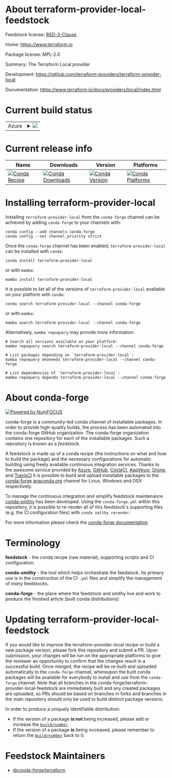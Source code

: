 About terraform-provider-local-feedstock
========================================

Feedstock license: [BSD-3-Clause](https://github.com/conda-forge/terraform-provider-local-feedstock/blob/main/LICENSE.txt)

Home: https://www.terraform.io

Package license: MPL-2.0

Summary: The Terraform Local provider

Development: https://github.com/terraform-providers/terraform-provider-local

Documentation: https://www.terraform.io/docs/providers/local/index.html

Current build status
====================


<table>
    
  <tr>
    <td>Azure</td>
    <td>
      <details>
        <summary>
          <a href="https://dev.azure.com/conda-forge/feedstock-builds/_build/latest?definitionId=2029&branchName=main">
            <img src="https://dev.azure.com/conda-forge/feedstock-builds/_apis/build/status/terraform-provider-local-feedstock?branchName=main">
          </a>
        </summary>
        <table>
          <thead><tr><th>Variant</th><th>Status</th></tr></thead>
          <tbody><tr>
              <td>linux_64</td>
              <td>
                <a href="https://dev.azure.com/conda-forge/feedstock-builds/_build/latest?definitionId=2029&branchName=main">
                  <img src="https://dev.azure.com/conda-forge/feedstock-builds/_apis/build/status/terraform-provider-local-feedstock?branchName=main&jobName=linux&configuration=linux%20linux_64_" alt="variant">
                </a>
              </td>
            </tr><tr>
              <td>osx_64</td>
              <td>
                <a href="https://dev.azure.com/conda-forge/feedstock-builds/_build/latest?definitionId=2029&branchName=main">
                  <img src="https://dev.azure.com/conda-forge/feedstock-builds/_apis/build/status/terraform-provider-local-feedstock?branchName=main&jobName=osx&configuration=osx%20osx_64_" alt="variant">
                </a>
              </td>
            </tr><tr>
              <td>win_64</td>
              <td>
                <a href="https://dev.azure.com/conda-forge/feedstock-builds/_build/latest?definitionId=2029&branchName=main">
                  <img src="https://dev.azure.com/conda-forge/feedstock-builds/_apis/build/status/terraform-provider-local-feedstock?branchName=main&jobName=win&configuration=win%20win_64_" alt="variant">
                </a>
              </td>
            </tr>
          </tbody>
        </table>
      </details>
    </td>
  </tr>
</table>

Current release info
====================

| Name | Downloads | Version | Platforms |
| --- | --- | --- | --- |
| [![Conda Recipe](https://img.shields.io/badge/recipe-terraform--provider--local-green.svg)](https://anaconda.org/conda-forge/terraform-provider-local) | [![Conda Downloads](https://img.shields.io/conda/dn/conda-forge/terraform-provider-local.svg)](https://anaconda.org/conda-forge/terraform-provider-local) | [![Conda Version](https://img.shields.io/conda/vn/conda-forge/terraform-provider-local.svg)](https://anaconda.org/conda-forge/terraform-provider-local) | [![Conda Platforms](https://img.shields.io/conda/pn/conda-forge/terraform-provider-local.svg)](https://anaconda.org/conda-forge/terraform-provider-local) |

Installing terraform-provider-local
===================================

Installing `terraform-provider-local` from the `conda-forge` channel can be achieved by adding `conda-forge` to your channels with:

```
conda config --add channels conda-forge
conda config --set channel_priority strict
```

Once the `conda-forge` channel has been enabled, `terraform-provider-local` can be installed with `conda`:

```
conda install terraform-provider-local
```

or with `mamba`:

```
mamba install terraform-provider-local
```

It is possible to list all of the versions of `terraform-provider-local` available on your platform with `conda`:

```
conda search terraform-provider-local --channel conda-forge
```

or with `mamba`:

```
mamba search terraform-provider-local --channel conda-forge
```

Alternatively, `mamba repoquery` may provide more information:

```
# Search all versions available on your platform:
mamba repoquery search terraform-provider-local --channel conda-forge

# List packages depending on `terraform-provider-local`:
mamba repoquery whoneeds terraform-provider-local --channel conda-forge

# List dependencies of `terraform-provider-local`:
mamba repoquery depends terraform-provider-local --channel conda-forge
```


About conda-forge
=================

[![Powered by
NumFOCUS](https://img.shields.io/badge/powered%20by-NumFOCUS-orange.svg?style=flat&colorA=E1523D&colorB=007D8A)](https://numfocus.org)

conda-forge is a community-led conda channel of installable packages.
In order to provide high-quality builds, the process has been automated into the
conda-forge GitHub organization. The conda-forge organization contains one repository
for each of the installable packages. Such a repository is known as a *feedstock*.

A feedstock is made up of a conda recipe (the instructions on what and how to build
the package) and the necessary configurations for automatic building using freely
available continuous integration services. Thanks to the awesome service provided by
[Azure](https://azure.microsoft.com/en-us/services/devops/), [GitHub](https://github.com/),
[CircleCI](https://circleci.com/), [AppVeyor](https://www.appveyor.com/),
[Drone](https://cloud.drone.io/welcome), and [TravisCI](https://travis-ci.com/)
it is possible to build and upload installable packages to the
[conda-forge](https://anaconda.org/conda-forge) [anaconda.org](https://anaconda.org/)
channel for Linux, Windows and OSX respectively.

To manage the continuous integration and simplify feedstock maintenance
[conda-smithy](https://github.com/conda-forge/conda-smithy) has been developed.
Using the ``conda-forge.yml`` within this repository, it is possible to re-render all of
this feedstock's supporting files (e.g. the CI configuration files) with ``conda smithy rerender``.

For more information please check the [conda-forge documentation](https://conda-forge.org/docs/).

Terminology
===========

**feedstock** - the conda recipe (raw material), supporting scripts and CI configuration.

**conda-smithy** - the tool which helps orchestrate the feedstock.
                   Its primary use is in the construction of the CI ``.yml`` files
                   and simplify the management of *many* feedstocks.

**conda-forge** - the place where the feedstock and smithy live and work to
                  produce the finished article (built conda distributions)


Updating terraform-provider-local-feedstock
===========================================

If you would like to improve the terraform-provider-local recipe or build a new
package version, please fork this repository and submit a PR. Upon submission,
your changes will be run on the appropriate platforms to give the reviewer an
opportunity to confirm that the changes result in a successful build. Once
merged, the recipe will be re-built and uploaded automatically to the
`conda-forge` channel, whereupon the built conda packages will be available for
everybody to install and use from the `conda-forge` channel.
Note that all branches in the conda-forge/terraform-provider-local-feedstock are
immediately built and any created packages are uploaded, so PRs should be based
on branches in forks and branches in the main repository should only be used to
build distinct package versions.

In order to produce a uniquely identifiable distribution:
 * If the version of a package **is not** being increased, please add or increase
   the [``build/number``](https://docs.conda.io/projects/conda-build/en/latest/resources/define-metadata.html#build-number-and-string).
 * If the version of a package **is** being increased, please remember to return
   the [``build/number``](https://docs.conda.io/projects/conda-build/en/latest/resources/define-metadata.html#build-number-and-string)
   back to 0.

Feedstock Maintainers
=====================

* [@conda-forge/terraform](https://github.com/conda-forge/terraform/)

